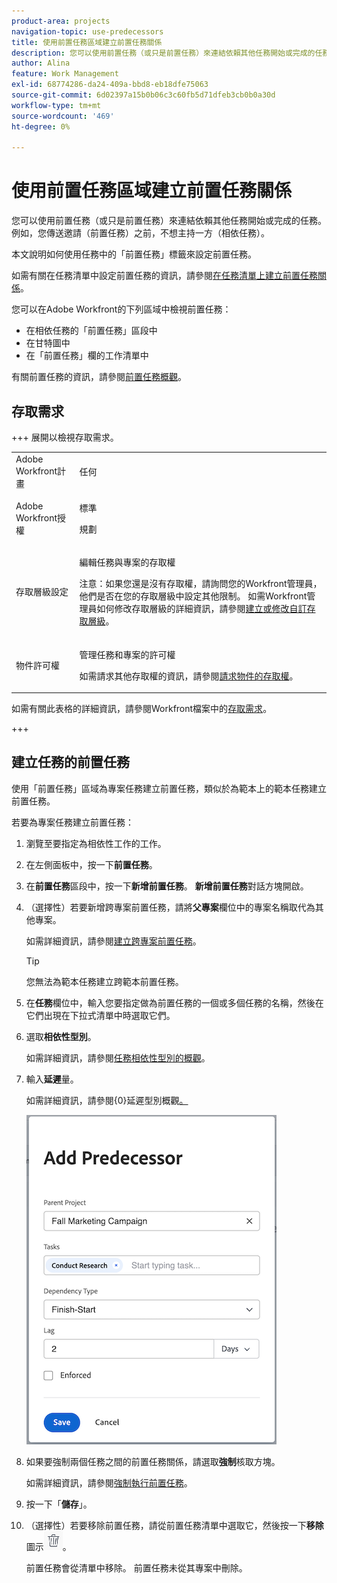 ```yaml
---
product-area: projects
navigation-topic: use-predecessors
title: 使用前置任務區域建立前置任務關係
description: 您可以使用前置任務（或只是前置任務）來連結依賴其他任務開始或完成的任務。
author: Alina
feature: Work Management
exl-id: 68774286-da24-409a-bbd8-eb18dfe75063
source-git-commit: 6d02397a15b0b06c3c60fb5d71dfeb3cb0b0a30d
workflow-type: tm+mt
source-wordcount: '469'
ht-degree: 0%

---
```


# 使用前置任務區域建立前置任務關係

<!-- Audited: 5/2025 -->

您可以使用前置任務（或只是前置任務）來連結依賴其他任務開始或完成的任務。 例如，您傳送邀請（前置任務）之前，不想主持一方（相依任務）。

本文說明如何使用任務中的「前置任務」標籤來設定前置任務。

如需有關在任務清單中設定前置任務的資訊，請參閱[在任務清單上建立前置任務關係](../../../manage-work/tasks/use-prdcssrs/create-predecessors-on-task-list.md)。

您可以在Adobe Workfront的下列區域中檢視前置任務：

* 在相依任務的「前置任務」區段中
* 在甘特圖中
* 在「前置任務」欄的工作清單中

有關前置任務的資訊，請參閱[前置任務概觀](../../../manage-work/tasks/use-prdcssrs/predecessors-overview.md)。

## 存取需求

+++ 展開以檢視存取需求。

<table style="table-layout:auto"> 
 <col> 
 <col> 
 <tbody> 
  <tr> 
   <td role="rowheader">Adobe Workfront計畫</td> 
   <td> <p>任何</p> </td> 
  </tr> 
  <tr> 
   <td role="rowheader">Adobe Workfront授權</td> 
   <td> 
   <p>標準 </p>
    <p>規劃 </p> </td> 
  </tr> 
  <tr> 
   <td role="rowheader">存取層級設定</td> 
   <td> <p>編輯任務與專案的存取權</p> <p>注意：如果您還是沒有存取權，請詢問您的Workfront管理員，他們是否在您的存取層級中設定其他限制。 如需Workfront管理員如何修改存取層級的詳細資訊，請參閱<a href="../../../administration-and-setup/add-users/configure-and-grant-access/create-modify-access-levels.md" class="MCXref xref">建立或修改自訂存取層級</a>。</p> </td> 
  </tr> 
  <tr> 
   <td role="rowheader">物件許可權</td> 
   <td> <p>管理任務和專案的許可權</p> <p>如需請求其他存取權的資訊，請參閱<a href="../../../workfront-basics/grant-and-request-access-to-objects/request-access.md" class="MCXref xref">請求物件的存取權</a>。</p> </td> 
  </tr> 
 </tbody> 
</table>

如需有關此表格的詳細資訊，請參閱Workfront檔案中的[存取需求](/help/quicksilver/administration-and-setup/add-users/access-levels-and-object-permissions/access-level-requirements-in-documentation.md)。

+++

## 建立任務的前置任務

使用「前置任務」區域為專案任務建立前置任務，類似於為範本上的範本任務建立前置任務。

若要為專案任務建立前置任務：

1. 瀏覽至要指定為相依性工作的工作。

1. 在左側面板中，按一下&#x200B;**前置任務**。

1. 在&#x200B;**前置任務**&#x200B;區段中，按一下&#x200B;**新增前置任務**。 **新增前置任務**&#x200B;對話方塊開啟。

1. （選擇性）若要新增跨專案前置任務，請將&#x200B;**父專案**&#x200B;欄位中的專案名稱取代為其他專案。

   如需詳細資訊，請參閱[建立跨專案前置任務](../../../manage-work/tasks/use-prdcssrs/cross-project-predecessors.md)。

   >[!TIP]
   >
   >您無法為範本任務建立跨範本前置任務。


1. 在&#x200B;**任務**&#x200B;欄位中，輸入您要指定做為前置任務的一個或多個任務的名稱，然後在它們出現在下拉式清單中時選取它們。

1. 選取&#x200B;**相依性型別**。

   如需詳細資訊，請參閱[任務相依性型別的概觀](../../../manage-work/tasks/use-prdcssrs/task-dependency-types.md)。

1. 輸入&#x200B;**延遲**&#x200B;量。

   如需詳細資訊，請參閱{&#x200B;0}延遲型別概觀[。](../../../manage-work/tasks/use-prdcssrs/lag-types.md)

   ![新增前置任務對話方塊](assets/add-predecessor-dialog-box.png)

1. 如果要強制兩個任務之間的前置任務關係，請選取&#x200B;**強制**&#x200B;核取方塊。

   如需詳細資訊，請參閱[強制執行前置任務](../../../manage-work/tasks/use-prdcssrs/enforced-predecessors.md)。

1. 按一下「**儲存**」。

1. （選擇性）若要移除前置任務，請從前置任務清單中選取它，然後按一下&#x200B;**移除**&#x200B;圖示![移除圖示](assets/remove-or-delete-icon.png)。

   前置任務會從清單中移除。 前置任務未從其專案中刪除。
